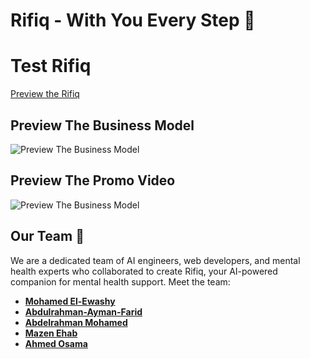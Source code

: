# Rifiq - With You Every Step 🤖


# Test Rifiq

[Preview the Rifiq ](https://rafiq4u.vercel.app/)

## Preview The Business Model

![Preview The Business Model ]([https://raw.githubusercontent.com/elewashy/AgriChat/main/assets/images/Preview.png](https://raw.githubusercontent.com/Abdelrahmanx1x/EngiCoders-MansouraHackathon2024/refs/heads/main/business%20model.jpg))

## Preview The Promo Video
![Preview The Business Model ]([[https://raw.githubusercontent.com/elewashy/AgriChat/main/assets/images/Preview.png](https://raw.githubusercontent.com/Abdelrahmanx1x/EngiCoders-MansouraHackathon2024/refs/heads/main/business%20model.jpg](https://raw.githubusercontent.com/Abdelrahmanx1x/EngiCoders-MansouraHackathon2024/refs/heads/main/EngiCoders%20promo%20video%20final%20version.mp4)))

## Our Team 👥

We are a dedicated team of AI engineers, web developers, and mental health experts who collaborated to create Rifiq, your AI-powered companion for mental health support. Meet the team:

- **[Mohamed El-Ewashy](https://github.com/elewashy)** 
- **[Abdulrahman-Ayman-Farid](https://github.com/Abdulrahman-Ayman-Farid)** 
- **[Abdelrahman Mohamed](https://github.com/beedo239e)** 
- **[Mazen Ehab](https://github.com/MazenEhabGamal)** 
- **[Ahmed Osama](#)** 
